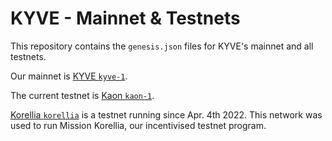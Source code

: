# KYVE - Mainnet & Testnets

This repository contains the `genesis.json` files for KYVE's mainnet and all testnets.

Our mainnet is [KYVE `kyve-1`](/kyve-1).

The current testnet is [Kaon `kaon-1`](/kaon-1).

[Korellia `korellia`](/korellia) is a testnet running since Apr. 4th 2022. This network was used to run Mission Korellia, our incentivised testnet program.
